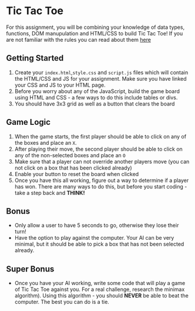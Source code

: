 # Tic Tac Toe

For this assignment, you will be combining your knowledge of data types, functions, DOM manupulation and HTML/CSS to build Tic Tac Toe! If you are not familiar with the rules you can read about them [here](https://en.wikipedia.org/wiki/Tic-tac-toe)

## Getting Started

1. Create your `index.html`,`style.css` and `script.js` files which will contain the HTML/CSS and JS for your assignment. Make sure you have linked your CSS and JS to your HTML page.
2. Before you worry about any of the JavaScript, build the game board using HTML and CSS - a few ways to do this include tables or divs.
3. You should have 3x3 grid as well as a button that clears the board

## Game Logic

1. When the game starts, the first player should be able to click on any of the boxes and place an `X`.
2. After playing their move, the second player should be able to click on any of the non-selected boxes and place an `O`
3. Make sure that a player can not override another players move (you can not click on a box that has been clicked already)
4. Enable your button to reset the board when clicked 
5. Once you have this all working, figure out a way to determine if a player has won. There are many ways to do this, but before you start coding - take a step back and **THINK!**

## Bonus
* Only allow a user to have 5 seconds to go, otherwise they lose their turn!
* Have the option to play against the computer. Your AI can be very minimal, but it should be able to pick a box that has not been selected already.

## Super Bonus
* Once you have your AI working, write some code that will
  play a game of Tic Tac Toe against you. For a real challenge, research the minimax algorithm). Using this algorithm - you should **NEVER** be able to beat the computer. The best you can do is a tie.
